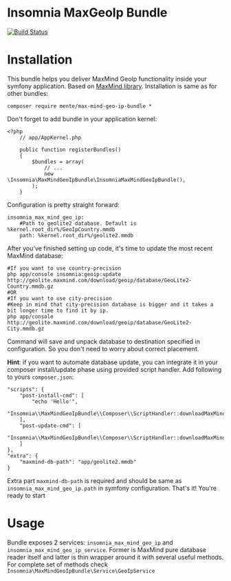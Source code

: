 Insomnia MaxGeoIp Bundle
=======

[![Build Status](https://travis-ci.org/mente/MaxMindGeoIpBundle.svg)](https://travis-ci.org/mente/MaxMindGeoIpBundle)

Installation
====

This bundle helps you deliver MaxMind GeoIp functionality inside your symfony application. Based on [MaxMind library](https://github.com/maxmind/MaxMind-DB-Reader-php).
Installation is same as for other bundles:

    composer require mente/max-mind-geo-ip-bundle *

Don't forget to add bundle in your application kernel:

    <?php
        // app/AppKernel.php

        public function registerBundles()
        {
            $bundles = array(
                // ...
                new \Insomnia\MaxMindGeoIpBundle\InsomniaMaxMindGeoIpBundle(),
            );
        }

Configuration is pretty straight forward:

    insomnia_max_mind_geo_ip:
        #Path to geolite2 database. Default is %kernel.root_dir%/GeoIpCountry.mmdb
        path: %kernel.root_dir%/geolite2.mmdb

After you've finished setting up code, it's time to update the most recent MaxMind database:

    #If you want to use country-precision
    php app/console insomnia:geoip:update http://geolite.maxmind.com/download/geoip/database/GeoLite2-Country.mmdb.gz
    #OR
    #If you want to use city-precision
    #Keep in mind that city-precision database is bigger and it takes a bit longer time to find it by ip.
    php app/console http://geolite.maxmind.com/download/geoip/database/GeoLite2-City.mmdb.gz

Command will save and unpack database to destination specified in configuration. So you don't need to worry about correct placement.

**Hint**: if you want to automate database update, you can integrate it in your composer install/update phase using provided script handler.
Add following to yours `composer.json`:

    "scripts": {
        "post-install-cmd": [
            "echo 'Hello'",
            "Insomnia\\MaxMindGeoIpBundle\\Composer\\ScriptHandler::downloadMaxMindDB"
        ],
        "post-update-cmd": [
            "Insomnia\\MaxMindGeoIpBundle\\Composer\\ScriptHandler::downloadMaxMindDB"
        ]
    },
    "extra": {
        "maxmind-db-path": "app/geolite2.mmdb"
    }

Extra part `maxmind-db-path` is required and should be same as `insomnia_max_mind_geo_ip.path` in symfony configuration. That's it! You're ready to start


Usage
====

Bundle exposes 2 services: `insomnia_max_mind_geo_ip` and `insomnia_max_mind_geo_ip_service`. Former is MaxMind pure database reader itself and latter is
thin wrapper around it with several useful methods. For complete set of methods check `Insomnia\MaxMindGeoIpBundle\Service\GeoIpService`